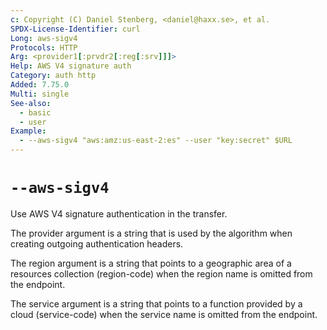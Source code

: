 ```yaml
---
c: Copyright (C) Daniel Stenberg, <daniel@haxx.se>, et al.
SPDX-License-Identifier: curl
Long: aws-sigv4
Protocols: HTTP
Arg: <provider1[:prvdr2[:reg[:srv]]]>
Help: AWS V4 signature auth
Category: auth http
Added: 7.75.0
Multi: single
See-also:
  - basic
  - user
Example:
  - --aws-sigv4 "aws:amz:us-east-2:es" --user "key:secret" $URL
---
```


# `--aws-sigv4`

Use AWS V4 signature authentication in the transfer.

The provider argument is a string that is used by the algorithm when creating
outgoing authentication headers.

The region argument is a string that points to a geographic area of
a resources collection (region-code) when the region name is omitted from
the endpoint.

The service argument is a string that points to a function provided by a cloud
(service-code) when the service name is omitted from the endpoint.
